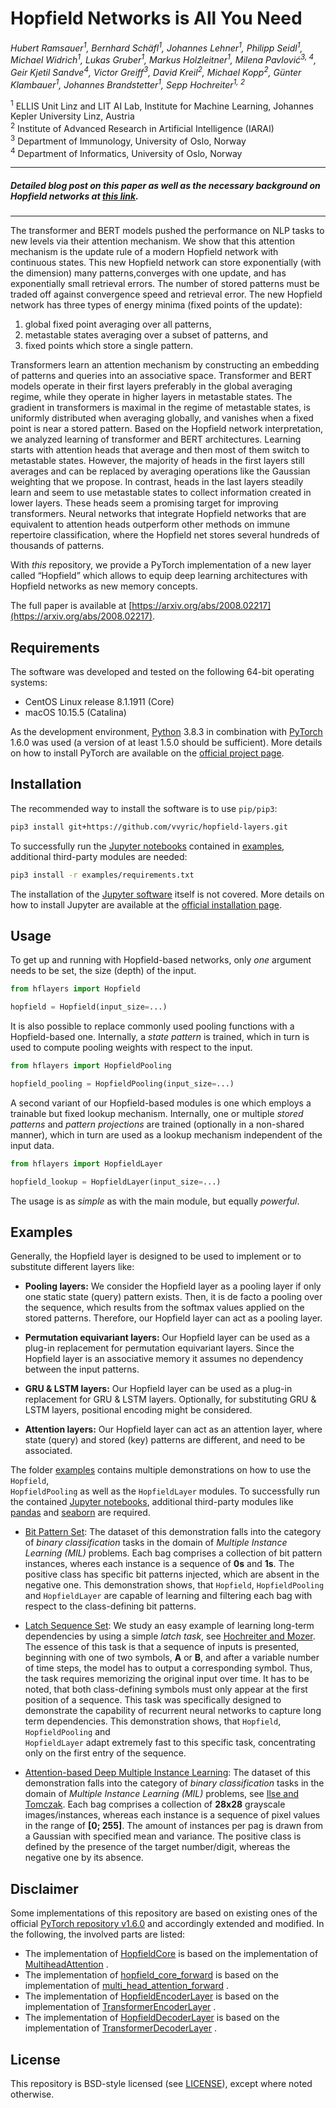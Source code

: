 # Hopfield Networks is All You Need

_Hubert Ramsauer<sup>1</sup>, Bernhard Schäfl<sup>1</sup>, Johannes Lehner<sup>1</sup>, Philipp Seidl<sup>1</sup>,
Michael Widrich<sup>1</sup>, Lukas Gruber<sup>1</sup>, Markus Holzleitner<sup>1</sup>, Milena Pavlović<sup>3, 4</sup>,
Geir Kjetil Sandve<sup>4</sup>, Victor Greiff<sup>3</sup>, David Kreil<sup>2</sup>, Michael Kopp<sup>2</sup>, Günter
Klambauer<sup>1</sup>, Johannes Brandstetter<sup>1</sup>, Sepp Hochreiter<sup>1, 2</sup>_

<sup>1</sup> ELLIS Unit Linz and LIT AI Lab, Institute for Machine Learning, Johannes Kepler University Linz, Austria  
<sup>2</sup> Institute of Advanced Research in Artificial Intelligence (IARAI)  
<sup>3</sup> Department of Immunology, University of Oslo, Norway  
<sup>4</sup> Department of Informatics, University of Oslo, Norway

---

##### Detailed blog post on this paper as well as the necessary background on Hopfield networks at [this link](https://ml-jku.github.io/hopfield-layers/).

---

The transformer and BERT models pushed the performance on NLP tasks to new levels via their attention mechanism. We show
that this attention mechanism is the update rule of a modern Hopfield network with continuous states. This new Hopfield
network can store exponentially (with the dimension) many patterns,converges with one update, and has exponentially
small retrieval errors. The number of stored patterns must be traded off against convergence speed and retrieval error.
The new Hopfield network has three types of energy minima (fixed points of the update):

1. global fixed point averaging over all patterns,
2. metastable states averaging over a subset of patterns, and
3. fixed points which store a single pattern.

Transformers learn an attention mechanism by constructing an embedding of patterns and queries into an associative
space. Transformer and BERT models operate in their first layers preferably in the global averaging regime, while they
operate in higher layers in metastable states. The gradient in transformers is maximal in the regime of metastable
states, is uniformly distributed when averaging globally, and vanishes when a fixed point is near a stored pattern.
Based on the Hopfield network interpretation, we analyzed learning of transformer and BERT architectures. Learning
starts with attention heads that average and then most of them switch to metastable states. However, the majority of
heads in the first layers still averages and can be replaced by averaging operations like the Gaussian weighting that we
propose. In contrast, heads in the last layers steadily learn and seem to use metastable states to collect information
created in lower layers. These heads seem a promising target for improving transformers. Neural networks that integrate
Hopfield networks that are equivalent to attention heads outperform other methods on immune repertoire classification,
where the Hopfield net stores several hundreds of thousands of patterns.

With _this_ repository, we provide a PyTorch implementation of a new layer called “Hopfield” which allows to equip deep
learning architectures with Hopfield networks as new memory concepts.

The full paper is available at [https://arxiv.org/abs/2008.02217](https://arxiv.org/abs/2008.02217).

## Requirements

The software was developed and tested on the following 64-bit operating systems:

- CentOS Linux release 8.1.1911 (Core)
- macOS 10.15.5 (Catalina)

As the development environment, [Python](https://www.python.org) 3.8.3 in combination
with [PyTorch](https://pytorch.org) 1.6.0 was used (a version of at least 1.5.0 should be sufficient). More details on
how to install PyTorch are available on the [official project page](https://pytorch.org).

## Installation

The recommended way to install the software is to use `pip/pip3`:

```bash
pip3 install git+https://github.com/vvyric/hopfield-layers.git
```

To successfully run the [Jupyter notebooks](https://jupyter.org) contained in [examples](examples/), additional
third-party modules are needed:

```bash
pip3 install -r examples/requirements.txt
```

The installation of the [Jupyter software](https://jupyter.org/install.html) itself is not covered. More details on how
to install Jupyter are available at the [official installation page](https://jupyter.org/install.html).

## Usage

To get up and running with Hopfield-based networks, only <i>one</i> argument needs to be set, the size (depth) of the
input.

```python
from hflayers import Hopfield

hopfield = Hopfield(input_size=...)
```

It is also possible to replace commonly used pooling functions with a Hopfield-based one. Internally, a <i>state
pattern</i> is trained, which in turn is used to compute pooling weights with respect to the input.

```python
from hflayers import HopfieldPooling

hopfield_pooling = HopfieldPooling(input_size=...)
```

A second variant of our Hopfield-based modules is one which employs a trainable but fixed lookup mechanism. Internally,
one or multiple <i>stored patterns</i> and <i>pattern projections</i> are trained (optionally in a non-shared manner),
which in turn are used as a lookup mechanism independent of the input data.

```python
from hflayers import HopfieldLayer

hopfield_lookup = HopfieldLayer(input_size=...)
```

The usage is as <i>simple</i> as with the main module, but equally <i>powerful</i>.

## Examples

Generally, the Hopfield layer is designed to be used to implement or to substitute different layers like:

- <b>Pooling layers:</b> We consider the Hopfield layer as a pooling layer if only one static state (query) pattern
  exists. Then, it is de facto a pooling over the sequence, which results from the softmax values applied on the stored
  patterns. Therefore, our Hopfield layer can act as a pooling layer.

- <b>Permutation equivariant layers:</b> Our Hopfield layer can be used as a plug-in replacement for permutation
  equivariant layers. Since the Hopfield layer is an associative memory it assumes no dependency between the input
  patterns.

- <b>GRU & LSTM layers:</b> Our Hopfield layer can be used as a plug-in replacement for GRU & LSTM layers. Optionally,
  for substituting GRU & LSTM layers, positional encoding might be considered.

- <b>Attention layers:</b>  Our Hopfield layer can act as an attention layer, where state (query) and stored (key)
  patterns are different, and need to be associated.

The folder [examples](examples/) contains multiple demonstrations on how to use the <code>Hopfield</code>, <code>
HopfieldPooling</code> as well as the <code>HopfieldLayer</code> modules. To successfully run the
contained [Jupyter notebooks](https://jupyter.org), additional third-party modules
like [pandas](https://pandas.pydata.org) and [seaborn](https://seaborn.pydata.org) are required.

- [Bit Pattern Set](examples/bit_pattern/bit_pattern_demo.ipynb): The dataset of this demonstration falls into the
  category of <i>binary classification</i> tasks in the domain of <i>Multiple Instance Learning (MIL)</i> problems. Each
  bag comprises a collection of bit pattern instances, wheres each instance is a sequence of <b>0s</b> and <b>1s</b>.
  The positive class has specific bit patterns injected, which are absent in the negative one. This demonstration shows,
  that <code>Hopfield</code>, <code>HopfieldPooling</code> and <code>HopfieldLayer</code> are capable of learning and
  filtering each bag with respect to the class-defining bit patterns.

- [Latch Sequence Set](examples/latch_sequence/latch_sequence_demo.ipynb): We study an easy example of learning
  long-term dependencies by using a simple <i>latch task</i>,
  see [Hochreiter and Mozer](https://link.springer.com/chapter/10.1007/3-540-44668-0_92). The essence of this task is
  that a sequence of inputs is presented, beginning with one of two symbols, <b>A</b> or <b>B</b>, and after a variable
  number of time steps, the model has to output a corresponding symbol. Thus, the task requires memorizing the original
  input over time. It has to be noted, that both class-defining symbols must only appear at the first position of a
  sequence. This task was specifically designed to demonstrate the capability of recurrent neural networks to capture
  long term dependencies. This demonstration shows, that <code>Hopfield</code>, <code>HopfieldPooling</code> and <code>
  HopfieldLayer</code> adapt extremely fast to this specific task, concentrating only on the first entry of the
  sequence.

- [Attention-based Deep Multiple Instance Learning](examples/mnist_bags/mnist_bags_demo.ipynb): The dataset of this
  demonstration falls into the category of <i>binary classification</i> tasks in the domain of <i>Multiple Instance
  Learning (MIL)</i> problems, see [Ilse and Tomczak](https://arxiv.org/abs/1802.04712). Each bag comprises a collection
  of <b>28x28</b> grayscale images/instances, whereas each instance is a sequence of pixel values in the range
  of <b>[0; 255]</b>. The amount of instances per pag is drawn from a Gaussian with specified mean and variance. The
  positive class is defined by the presence of the target number/digit, whereas the negative one by its absence.

## Disclaimer

Some implementations of this repository are based on existing ones of the
official [PyTorch repository v1.6.0](https://github.com/pytorch/pytorch/tree/v1.6.0) and accordingly extended and
modified. In the following, the involved parts are listed:

- The implementation of [HopfieldCore](hflayers/activation.py#L16) is based on the implementation
  of [MultiheadAttention](https://github.com/pytorch/pytorch/blob/b31f58de6fa8bbda5353b3c77d9be4914399724d/torch/nn/modules/activation.py#L771)
  .
- The implementation of [hopfield_core_forward](hflayers/functional.py#L8) is based on the implementation
  of [multi_head_attention_forward](https://github.com/pytorch/pytorch/blob/b31f58de6fa8bbda5353b3c77d9be4914399724d/torch/nn/functional.py#L3854)
  .
- The implementation of [HopfieldEncoderLayer](hflayers/transformer.py#L12) is based on the implementation
  of [TransformerEncoderLayer](https://github.com/pytorch/pytorch/blob/b31f58de6fa8bbda5353b3c77d9be4914399724d/torch/nn/modules/transformer.py#L241)
  .
- The implementation of [HopfieldDecoderLayer](hflayers/transformer.py#L101) is based on the implementation
  of [TransformerDecoderLayer](https://github.com/pytorch/pytorch/blob/b31f58de6fa8bbda5353b3c77d9be4914399724d/torch/nn/modules/transformer.py#L303)
  .

## License

This repository is BSD-style licensed (see [LICENSE](LICENSE)), except where noted otherwise.